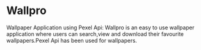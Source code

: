 # Wallpro
Wallpaper Application using Pexel Api:
Wallpro is an easy to use wallpaper application where users can search,view and download their favourite wallpapers.Pexel Api has been used for wallpapers.
